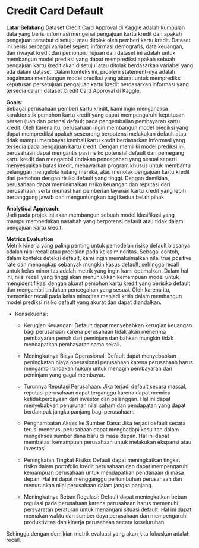 # Credit Card Default

**Latar Belakang**
Dataset Credit Card Approval di Kaggle adalah kumpulan data yang berisi informasi mengenai pengajuan kartu kredit dan apakah pengajuan tersebut disetujui atau ditolak oleh pemberi kartu kredit. Dataset ini berisi berbagai variabel seperti informasi demografis, data keuangan, dan riwayat kredit dari pemohon. Tujuan dari dataset ini adalah untuk membangun model prediksi yang dapat memprediksi apakah sebuah pengajuan kartu kredit akan disetujui atau ditolak berdasarkan variabel yang ada dalam dataset. Dalam konteks ini, problem statement-nya adalah bagaimana membangun model prediksi yang akurat untuk memprediksi keputusan persetujuan pengajuan kartu kredit berdasarkan informasi yang tersedia dalam dataset Credit Card Approval di Kaggle.

**Goals:**  
Sebagai perusahaan pemberi kartu kredit, kami ingin menganalisa karakteristik pemohon kartu kredit yang dapat mempengaruhi keputusan persetujuan dan potensi default pada pengembalian pembayaran kartu kredit. Oleh karena itu, perusahaan ingin membangun model prediksi yang dapat memprediksi apakah seseorang berpotensi melakukan default atau tidak mampu membayar kembali kartu kredit berdasarkan informasi yang tersedia pada pengajuan kartu kredit. Dengan memiliki model prediksi ini, perusahaan dapat mengantisipasi risiko potensial default dari pemegang kartu kredit dan mengambil tindakan pencegahan yang sesuai seperti menyesuaikan batas kredit, menawarkan program khusus untuk membantu pelanggan mengelola hutang mereka, atau menolak pengajuan kartu kredit dari pemohon dengan risiko default yang tinggi. Dengan demikian, perusahaan dapat meminimalkan risiko keuangan dan reputasi dari perusahaan, serta memastikan pemberian layanan kartu kredit yang lebih bertanggung jawab dan menguntungkan bagi kedua belah pihak.

**Analytical Approach:**  
Jadi pada projek ini akan membangun sebuah model klasifikasi yang mampu membedakan nasabah yang berpotensi default atau tidak dalam pengajuan kartu kredit.

**Metrics Evaluation**  
Metrik kinerja yang paling penting untuk pemodelan risiko default biasanya adalah nilai recall atau precision pada kelas minoritas. Sebagai contoh, dalam konteks deteksi default, kami ingin memaksimalkan nilai true positive rate dan menangkap sebanyak mungkin kasus default, sehingga recall untuk kelas minoritas adalah metrik yang ingin kami optimalkan. Dalam hal ini, nilai recall yang tinggi akan menunjukkan kemampuan model untuk mengidentifikasi dengan akurat pemohon kartu kredit yang berisiko default dan mengambil tindakan pencegahan yang sesuai. Oleh karena itu, memonitor recall pada kelas minoritas menjadi kritis dalam membangun model prediksi risiko default yang akurat dan dapat diandalkan.
- Konsekuensi:
    - Kerugian Keuangan: Default dapat menyebabkan kerugian keuangan bagi perusahaan karena perusahaan tidak akan menerima pembayaran penuh dari peminjam dan bahkan mungkin tidak mendapatkan pembayaran sama sekali.

    - Meningkatnya Biaya Operasional: Default dapat menyebabkan peningkatan biaya operasional perusahaan karena perusahaan harus mengambil tindakan hukum untuk menagih pembayaran dari peminjam yang gagal membayar.

    - Turunnya Reputasi Perusahaan: Jika terjadi default secara massal, reputasi perusahaan dapat terganggu karena dapat memicu ketidakpercayaan dari investor dan pelanggan. Hal ini dapat menyebabkan penurunan nilai saham dan pendapatan yang dapat berdampak jangka panjang bagi perusahaan.

    - Penghambatan Akses ke Sumber Dana: Jika terjadi default secara terus-menerus, perusahaan dapat menghadapi kesulitan dalam mengakses sumber dana baru di masa depan. Hal ini dapat membatasi kemampuan perusahaan untuk melakukan ekspansi atau investasi.

    - Peningkatan Tingkat Risiko: Default dapat meningkatkan tingkat risiko dalam portofolio kredit perusahaan dan dapat mempengaruhi kemampuan perusahaan untuk mendapatkan pendanaan di masa depan. Hal ini dapat mengganggu pertumbuhan perusahaan dan menurunkan nilai perusahaan dalam jangka panjang.

    - Meningkatnya Beban Regulasi: Default dapat meningkatkan beban regulasi pada perusahaan karena perusahaan harus memenuhi persyaratan peraturan untuk menangani situasi default. Hal ini dapat memakan waktu dan sumber daya perusahaan dan mempengaruhi produktivitas dan kinerja perusahaan secara keseluruhan.
    
Sehingga dengan demikian metrik evaluasi yang akan kita fokuskan adalah recall.
